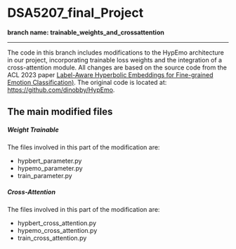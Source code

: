 # DSA5207_final_Project

**branch name: trainable_weights_and_crossattention**

---

The code in this branch includes modifications to the HypEmo architecture in our project, incorporating trainable loss weights and the integration of a cross-attention module. All changes are based on the source code from the ACL 2023 paper [Label-Aware Hyperbolic Embeddings for Fine-grained Emotion Classification)](https://arxiv.org/abs/2306.14822). The original code is located at: https://github.com/dinobby/HypEmo.



## The main modified files

##### Weight Trainable

The files involved in this part of the modification are:

- hypbert_parameter.py
- hypemo_parameter.py
- train_parameter.py



##### Cross-Attention

The files involved in this part of the modification are:

- hypbert_cross_attention.py
- hypemo_cross_attention.py
- train_cross_attention.py